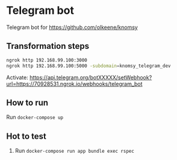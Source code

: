 # Telegram bot
 Telegram bot for https://github.com/olkeene/knomsy

## Transformation steps
```bash
ngrok http 192.168.99.100:3000
ngrok http 192.168.99.100:5000 -subdomain=knomsy_telegram_dev
```

Activate:
https://api.telegram.org/botXXXXX/setWebhook?url=https://70928531.ngrok.io/webhooks/telegram_bot

## How to run
  Run `docker-compose up`

## Hot to test
  1. Run `docker-compose run app bundle exec rspec`
